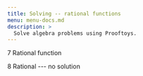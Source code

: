 ```yaml
---
title: Solving -- rational functions
menu: menu-docs.md
description: >
  Solve algebra problems using Prooftoys.
---
```

7 Rational function
<div class=proof-editor data-one-doc data-steps=
 "(steps (1 consider (t (12 / (x - 5) = 4))))"
></div>

8 Rational --- no solution
<div class=proof-editor data-one-doc data-steps=
 "(steps (1 consider (t (3 * x / (x - 4) - 12 / (x - 4) - 1 = 0))))"
></div>

<!--

9 Quadratic
<div class=proof-editor data-one-doc data-steps=
 "(steps (1 consider
            (t (x + 14 / (x - 2) - 7 * x / (x - 2) - 1 = 0))))"
></div>

-->
